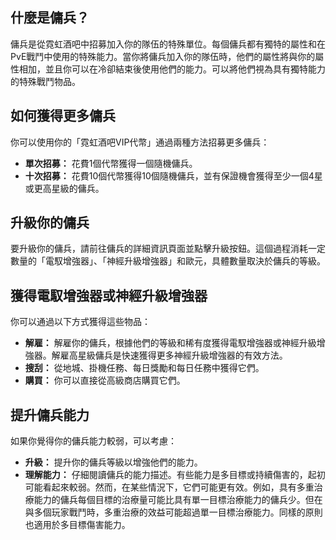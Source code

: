 ## 什麼是傭兵？
傭兵是從霓虹酒吧中招募加入你的隊伍的特殊單位。每個傭兵都有獨特的屬性和在PvE戰鬥中使用的特殊能力。當你將傭兵加入你的隊伍時，他們的屬性將與你的屬性相加，並且你可以在冷卻結束後使用他們的能力。可以將他們視為具有獨特能力的特殊戰鬥物品。

## 如何獲得更多傭兵
你可以使用你的「霓虹酒吧VIP代幣」通過兩種方法招募更多傭兵：
- **單次招募：** 花費1個代幣獲得一個隨機傭兵。
- **十次招募：** 花費10個代幣獲得10個隨機傭兵，並有保證機會獲得至少一個4星或更高星級的傭兵。

## 升級你的傭兵
要升級你的傭兵，請前往傭兵的詳細資訊頁面並點擊升級按鈕。這個過程消耗一定數量的「電馭增強器」、「神經升級增強器」和歐元，具體數量取決於傭兵的等級。

## 獲得電馭增強器或神經升級增強器
你可以通過以下方式獲得這些物品：
- **解雇：** 解雇你的傭兵，根據他們的等級和稀有度獲得電馭增強器或神經升級增強器。解雇高星級傭兵是快速獲得更多神經升級增強器的有效方法。
- **搜刮：** 從地城、掛機任務、每日獎勵和每日任務中獲得它們。
- **購買：** 你可以直接從高級商店購買它們。

## 提升傭兵能力
如果你覺得你的傭兵能力較弱，可以考慮：
- **升級：** 提升你的傭兵等級以增強他們的能力。
- **理解能力：** 仔細閱讀傭兵的能力描述。有些能力是多目標或持續傷害的，起初可能看起來較弱。然而，在某些情況下，它們可能更有效。例如，具有多重治療能力的傭兵每個目標的治療量可能比具有單一目標治療能力的傭兵少。但在與多個玩家戰鬥時，多重治療的效益可能超過單一目標治療能力。同樣的原則也適用於多目標傷害能力。